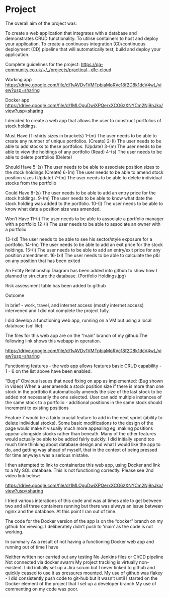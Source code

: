 # Project

The overall aim of the project was:

To create a web application that integrates with a database and demonstrates CRUD functionality.
To utilise containers to host and deploy your application.
To create a continuous integration (CI)/continuous deployment (CD) pipeline that will automatically test, build and deploy your application.

Complete guidelines for the project:
https://qa-community.co.uk/~/_/projects/practical--dfe-cloud


Working app
https://drive.google.com/file/d/1vAVDv1VMTpbiaMoRVc18f2D8k1dcV4wL/view?usp=sharing

Docker app 
https://drive.google.com/file/d/1MLOguDwiXPQerxXCO6zXNYCm2Nj9nJkx/view?usp=sharing



I decided to create a web app that allows the user to construct portfolios of stock holdings.

Must Have (T-shirts sizes in brackets)
1-(m)	The user needs to be able to create any number of unique portfolios. (Create)
2-(l)	The user needs to be able to add stocks to these portfolios. (Update)
3-(m)	The user needs to be able to view the holdings of any portfolio (Read)
4-(s)	The user needs to be able to delete portfolios (Delete)

Should Have
5-(s)	The user needs to be able to associate position sizes to the stock holdings.(Create)
6-(m)	The user needs to be able to amend stock position sizes (Update)
7-(m) 	The user needs to be able to delete individual stocks from the portfolio

Could Have
8-(s)	The user needs to be able to add an  entry price for the stock holdings.
9-(m)	The user needs to be able to know what date the stock holding was added to the portfolio.
10-(l)	The user needs to be able to know what date a position size was amended.

Won’t Have
11-(l)	The user needs to be able to associate a portfolio manager with a portfolio
12-(l)	The user needs to be able to associate an owner with a portfolio

13-(xl)	The user needs to be able to see his sector/style exposure for a portfolio.
14-(m)	The user needs to be able to add an exit price for the stock holdings.
15-(l)	The user needs to be able to add an entry/exit price for any position amendment.
16-(xl)	The user needs to be able to calculate the p&l on any position that has been exited


An Entity Relationship Diagram has been added into github to show how I planned to structure the database. (Portfolio Holdings.jpg)

Risk assessment table has been added to github

Outcome

In brief - work, travel, and internet access (mostly internet access) intervened and I did not complete the project fully.

I did develop a functioning web app, running on a VM but using a local database (sql lite):

The files for this web app are on the “main” branch of my github.The following link shows this webapp in operation.

https://drive.google.com/file/d/1vAVDv1VMTpbiaMoRVc18f2D8k1dcV4wL/view?usp=sharing

Functioning features - the web app allows features basic CRUD capability - 1 - 6 on the list above have been enabled.


“Bugs” 
Obvious issues that need fixing on app as implemented:
(Bug shown in video) When a user amends a stock position size if there is more than one stock in the portfolio it automatically amends the size of the last stock to be added not necessarily the one selected.
User can add multiple instances of the same stock to a portfolio - additional positions in the same stock  should increment to existing positions

Feature 7 would be a fairly crucial feature to add in the next sprint (ability to delete individual stocks).
Some basic modifications to the design of the page would make it visually much more appealing eg. making positions appear alongside stocks rather than beneath.
Many of the other features would actually be able to be added fairly quickly. I did initially spend too much time thinking about database design and what I would like the app to do, and getting way ahead of myself, that in the context of being pressed for time anyways was a serious mistake.

I then attempted to link to containerize this web app, using Docker and link to a My SQL database. This is not functioning correctly. Please see 2nd video link below:

https://drive.google.com/file/d/1MLOguDwiXPQerxXCO6zXNYCm2Nj9nJkx/view?usp=sharing

I tried various interations of this code and was at times able to get between two and all three containers running but there was always an issue between nginx and the database.  At this point I ran out of time.

The code for the Docker version of the app is on the “docker” branch on my github for viewing. I deliberately didn’t push to ‘main’ as the code is not working.

In summary 
As a result  of not having a functioning Docker web app and running out of time I have

Neither written nor carried out any testing
No Jenkins files or CI/CD pipeline
Not connected via docker swarm
My project tracking is virtually non-existent. I did initially set up a Jira scrum but I never linked to github and quickly ceased to use it as pressures mounted.
My use of github was flakey - I did consistently push code to git-hub but it wasn’t until I started on the Docker element of the project that I set up a developer branch
My use of commenting on my code was poor.



